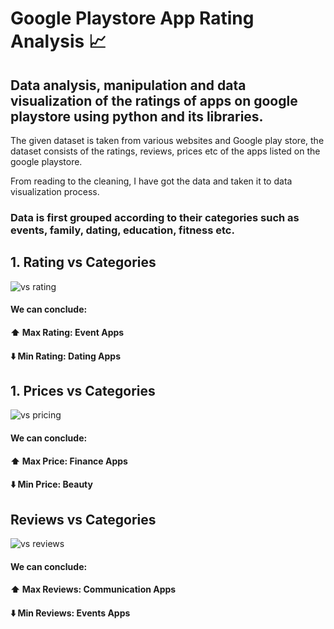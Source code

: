 # Google Playstore App Rating Analysis 📈
## Data analysis, manipulation and data visualization  of the ratings of apps on google playstore using python and its libraries.

The given dataset is taken from various websites and Google play store, the dataset consists of the ratings, reviews, prices etc of the apps listed on the google playstore.

From reading to the cleaning, I have got the data and taken it to data visualization process. 

### Data is first grouped according to their categories such as events, family, dating, education, fitness etc.

## 1. Rating vs Categories
![vs rating](https://user-images.githubusercontent.com/68191137/183887225-c5ca1bbc-9ab8-499b-865d-b95f5c6d473b.PNG)

#### We can conclude: 
#### ⬆️ Max Rating: Event Apps
#### ⬇️ Min Rating: Dating Apps


## 1. Prices vs Categories
![vs pricing](https://user-images.githubusercontent.com/68191137/183888071-5fcb5dde-9a4b-4419-9528-a5ea41478cb2.PNG)

#### We can conclude: 
#### ⬆️ Max Price: Finance Apps
#### ⬇️ Min Price: Beauty

## Reviews vs Categories
![vs reviews](https://user-images.githubusercontent.com/68191137/183888523-64ebe45c-76a0-47be-b562-f69e2573f610.PNG)

#### We can conclude: 
#### ⬆️ Max Reviews: Communication Apps
#### ⬇️ Min Reviews: Events Apps
